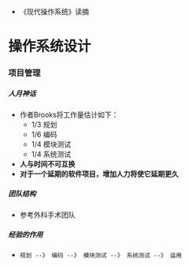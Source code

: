 - 《现代操作系统》读摘

# 操作系统设计

### 项目管理

##### 人月神话

- 作者Brooks将工作量估计如下：
  - $1/3$ 规划
  - $1/6$ 编码
  - $1/4$ 模块测试
  - $1/4$ 系统测试
- **人与时间不可互换**
- **对于一个延期的软件项目，增加人力将使它延期更久**

##### 团队结构

- 参考外科手术团队

##### 经验的作用

- `规划 --》 编码 --》 模块测试 --》 系统测试 --》 运用`
